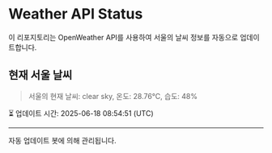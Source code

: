 
# Weather API Status

이 리포지토리는 OpenWeather API를 사용하여 서울의 날씨 정보를 자동으로 업데이트합니다.

## 현재 서울 날씨
> 서울의 현재 날씨: clear sky, 온도: 28.76°C, 습도: 48%

⏳ 업데이트 시간: 2025-06-18 08:54:51 (UTC)

---
자동 업데이트 봇에 의해 관리됩니다.
